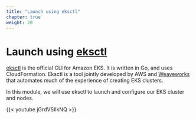 ```yaml
---
title: "Launch using eksctl"
chapter: true
weight: 20
---
```


# Launch using [eksctl](https://eksctl.io/)

[eksctl](https://eksctl.io) is the official CLI for Amazon EKS. It is written in Go, and uses CloudFormation. Eksctl is a tool jointly developed by AWS and [Weaveworks](https://weave.works) that automates much of the experience of creating EKS clusters.

In this module, we will use eksctl to launch and configure our EKS cluster and nodes.

{{< youtube jGrdVSlIkNQ >}}
